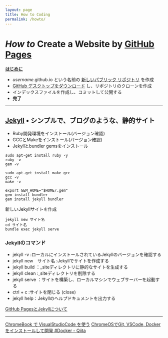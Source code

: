 ```yaml
---
layout: page
title: How to Coding
permalink: /howto/
---
```


# *How to* Create a **Website** by [GitHub Pages](https://pages.github.com/)

**[はじめに](https://docs.github.com/ja/get-started/quickstart/hello-world)**

* *username*.github.io という名前の [新しいパブリック リポジトリ](https://github.com/new) を作成
* [GitHub デスクトップをダウンロード](https://desktop.github.com/) し、リポジトリのクローンを作成
* インデックスファイルを作成し、コミットして公開する
* **完了**

***

## [Jekyll](https://jekyllrb-ja.github.io/) • シンプルで、ブログのような、静的サイト
* Ruby開発環境をインストール(バージョン確認)
* GCCとMakeをインストール(バージョン確認)
* Jekyllとbundler gemsをインストール

```
sudo apt-get install ruby -y
ruby -v
gem -v

sudo apt-get install make gcc
gcc -v
make -v

export GEM_HOME="$HOME/.gem"
gem install bundler
gem install jekyll bundler
```

新しいJekyllサイトを作成
```
jekyll new サイト名
cd サイト名
bundle exec jekyll serve
```

### Jekyllのコマンド
* jekyll -v :ローカルにインストールされているJekyllのバージョンを確認する
* jekyll new　サイト名 :Jekyllでサイトを作成する
* jekyll build ：_siteディレクトリに静的なサイトを生成する
* jekyll clean :_siteディレクトリを削除する
* jekyll serve ：サイトを構築し、ローカルマシンでウェブサーバーを起動する
* ctrl + c :サイトを閉じる (close)
* jekyll help：Jekyllのヘルプドキュメントを出力する


[GitHub PagesとJekyllについて](https://docs.github.com/ja/pages/setting-up-a-github-pages-site-with-jekyll/about-github-pages-and-jekyll)

___
[ChromeBook で VisualStudioCode を使う](https://zenn.dev/gatabutsu/articles/82008b901c4f04)
[ChromeOSでGit, VSCode, Dockerをインストールして開発 #Docker - Qiita](https://qiita.com/pyama2000/items/90b189964f71def53b19)
